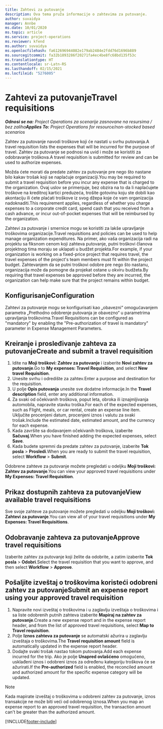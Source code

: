 ```yaml
---
title: Zahtevi za putovanje
description: Ova tema pruža informacije o zahtevima za putovanje.
author: suvaidya
manager: Annbe
ms.date: 10/01/2020
ms.topic: article
ms.service: project-operations
ms.reviewer: kfend
ms.author: suvaidya
ms.openlocfilehash: fa612696944082e179ab2484e2fdd76d1696b889
ms.sourcegitcommit: fa32b1893286f20271fa4ec4be8fc68bd135f53c
ms.translationtype: HT
ms.contentlocale: sr-Latn-RS
ms.lasthandoff: 02/15/2021
ms.locfileid: "5276005"
---
```

# <a name="travel-requisitions"></a><span data-ttu-id="fcafa-103">Zahtevi za putovanje</span><span class="sxs-lookup"><span data-stu-id="fcafa-103">Travel requisitions</span></span>

<span data-ttu-id="fcafa-104">_**Odnosi se na:** Project Operations za scenarije zasnovane na resursima / bez zaliha_</span><span class="sxs-lookup"><span data-stu-id="fcafa-104">_**Applies To:** Project Operations for resource/non-stocked based scenarios_</span></span>

<span data-ttu-id="fcafa-105">Zahtev za putovanje navodi troškove koji će nastati u svrhu putovanja.</span><span class="sxs-lookup"><span data-stu-id="fcafa-105">A travel requisition lists the expenses that will be incurred for the purpose of travel.</span></span> <span data-ttu-id="fcafa-106">Zahtev za putovanje se podnosi na uvid i može se koristiti za odobravanje troškova.</span><span class="sxs-lookup"><span data-stu-id="fcafa-106">A travel requisition is submitted for review and can be used to authorize expenses.</span></span>

<span data-ttu-id="fcafa-107">Možda ćete morati da predate zahtev za putovanje pre nego što nastane bilo kakav trošak koji se naplaćuje organizaciji.</span><span class="sxs-lookup"><span data-stu-id="fcafa-107">You may be required to submit a travel requisition before you incur any expense that is charged to the organization.</span></span> <span data-ttu-id="fcafa-108">Ovaj uslov se primenjuje, bez obzira na to da li naplaćujete troškove na kreditnoj kartici preduzeća, trošite gotovinu koju ste dobili kao akontaciju ili ćete plaćati troškove iz svog džepa koje će vam organizacija nadoknaditi.</span><span class="sxs-lookup"><span data-stu-id="fcafa-108">This requirement applies, regardless of whether you charge expenses to a corporate credit card, spend cash that you received from a cash advance, or incur out-of-pocket expenses that will be reimbursed by the organization.</span></span>

<span data-ttu-id="fcafa-109">Zahtevi za putovanje i smernice mogu se koristiti za lakše upravljanje troškovima organizacije.</span><span class="sxs-lookup"><span data-stu-id="fcafa-109">Travel requisitions and policies can be used to help manage organization expenditures.</span></span> <span data-ttu-id="fcafa-110">Na primer, ako vaša organizacija radi na projektu sa fiksnom cenom koji zahteva putovanje, putni troškovi članova projektnog tima moraju se uklapati u budžet projekta.</span><span class="sxs-lookup"><span data-stu-id="fcafa-110">For example, if your organization is working on a fixed-price project that requires travel, the travel expenses of the project's team members must fit within the project budget.</span></span> <span data-ttu-id="fcafa-111">Zahtevanjem da se putni troškovi odobre pre nego što nastanu, organizacija može da pomogne da projekat ostane u okviru budžeta.</span><span class="sxs-lookup"><span data-stu-id="fcafa-111">By requiring that travel expenses be approved before they are incurred, the organization can help make sure that the project remains within budget.</span></span>

## <a name="configuration"></a><span data-ttu-id="fcafa-112">Konfigurisanje</span><span class="sxs-lookup"><span data-stu-id="fcafa-112">Configuration</span></span> 

<span data-ttu-id="fcafa-113">Zahtevi za putovanje mogu se konfigurisati kao „obavezni“ omogućavanjem parametra „Prethodno odobrenje putovanja je obavezno“ u parametrima upravljanja troškovima.</span><span class="sxs-lookup"><span data-stu-id="fcafa-113">Travel Requisitions can be configured as "mandatory" by enabling the "Pre-authorization of travel is mandatory" parameter in Expense Management Parameters.</span></span> 

## <a name="create-and-submit-a-travel-requisition"></a><span data-ttu-id="fcafa-114">Kreiranje i prosleđivanje zahteva za putovanje</span><span class="sxs-lookup"><span data-stu-id="fcafa-114">Create and submit a travel requisition</span></span>

1. <span data-ttu-id="fcafa-115">Idite na **Moji troškovi: Zahtev za putovanje** i izaberite **Novi zahtev za putovanje**.</span><span class="sxs-lookup"><span data-stu-id="fcafa-115">Go to **My expenses: Travel Requisition**, and select **New travel Requisition**.</span></span>
2. <span data-ttu-id="fcafa-116">Unesite svrhu i odredište za zahtev.</span><span class="sxs-lookup"><span data-stu-id="fcafa-116">Enter a purpose and destination for the requisition.</span></span>
3. <span data-ttu-id="fcafa-117">U polje **Opis putovanja** unesite sve dodatne informacije.</span><span class="sxs-lookup"><span data-stu-id="fcafa-117">In the  **Travel description** field, enter any additional information.</span></span> 
4. <span data-ttu-id="fcafa-118">Za svaki od očekivanih troškova, poput leta, obroka ili iznajmljivanja automobila, napravite stavku troška.</span><span class="sxs-lookup"><span data-stu-id="fcafa-118">For each of the expected expenses, such as Flight, meals, or car rental, create an expense line item.</span></span> <span data-ttu-id="fcafa-119">Uključite procenjeni datum, procenjeni iznos i valutu za svaki trošak.</span><span class="sxs-lookup"><span data-stu-id="fcafa-119">Include the estimated date, estimated amount, and the currency for each expense.</span></span> 
5. <span data-ttu-id="fcafa-120">Kada završite sa dodavanjem očekivanih troškova, izaberite **Sačuvaj**.</span><span class="sxs-lookup"><span data-stu-id="fcafa-120">When you have finished adding the expected expenses, select **Save**.</span></span>
6. <span data-ttu-id="fcafa-121">Kada budete spremni da predate zahtev za putovanje, izaberite **Tok posla** > **Prosledi**.</span><span class="sxs-lookup"><span data-stu-id="fcafa-121">When you are ready to submit the travel requisition, select **Workflow** > **Submit**.</span></span>

<span data-ttu-id="fcafa-122">Odobrene zahteve za putovanje možete pregledati u odeljku **Moji troškovi: Zahtev za putovanje**.</span><span class="sxs-lookup"><span data-stu-id="fcafa-122">You can view your approved travel requisitions under **My Expenses: Travel Requisition**.</span></span> 

## <a name="view-available-travel-requisitions"></a><span data-ttu-id="fcafa-123">Prikaz dostupnih zahteva za putovanje</span><span class="sxs-lookup"><span data-stu-id="fcafa-123">View available travel requisitions</span></span>

<span data-ttu-id="fcafa-124">Sve svoje zahteve za putovanje možete pregledati u odeljku **Moji troškovi: Zahtevi za putovanje**.</span><span class="sxs-lookup"><span data-stu-id="fcafa-124">You can view all of your travel requisitions under **My Expenses: Travel Requisitions**.</span></span>

## <a name="approve-travel-requisitions"></a><span data-ttu-id="fcafa-125">Odobravanje zahteva za putovanje</span><span class="sxs-lookup"><span data-stu-id="fcafa-125">Approve travel requisitions</span></span>

<span data-ttu-id="fcafa-126">Izaberite zahtev za putovanje koji želite da odobrite, a zatim izaberite **Tok posla** > **Odobri**.</span><span class="sxs-lookup"><span data-stu-id="fcafa-126">Select the travel requisition that you want to approve, and then select **Workflow** > **Approve**.</span></span>  

## <a name="submit-an-expense-report-using-your-approved-travel-requisition"></a><span data-ttu-id="fcafa-127">Pošaljite izveštaj o troškovima koristeći odobreni zahtev za putovanje</span><span class="sxs-lookup"><span data-stu-id="fcafa-127">Submit an expense report using your approved travel requisition</span></span>

1. <span data-ttu-id="fcafa-128">Napravite novi izveštaj o troškovima i u zaglavlju izveštaja o troškovima i sa liste odobrenih putnih zahteva izaberite **Mapiraj na zahtev za putovanje**.</span><span class="sxs-lookup"><span data-stu-id="fcafa-128">Create a new expense report and in the expense report header, and from the list of approved travel requisitions, select **Map to Travel requisition**.</span></span>
2. <span data-ttu-id="fcafa-129">Polje **Iznos zahteva za putovanje** se automatski ažurira u zaglavlju izveštaja o troškovima.</span><span class="sxs-lookup"><span data-stu-id="fcafa-129">The **Travel requisition amount** field is automatically updated in the expense report header.</span></span>
3. <span data-ttu-id="fcafa-130">Dodajte svaki trošak nastao tokom putovanja.</span><span class="sxs-lookup"><span data-stu-id="fcafa-130">Add each expense incurred for the trip.</span></span> <span data-ttu-id="fcafa-131">Ako je polje **Unapred ovlašćeno** omogućeno, usklađeni iznos i odobreni iznos za određenu kategoriju troškova će se ažurirati.</span><span class="sxs-lookup"><span data-stu-id="fcafa-131">If the **Pre-authorized** field is enabled, the reconciled amount and authorized amount for the specific expense category will be updated.</span></span>

> [!NOTE]
> <span data-ttu-id="fcafa-132">Kada mapirate izveštaj o troškovima u odobreni zahtev za putovanje, iznos transakcije ne može biti veći od odobrenog iznosa.</span><span class="sxs-lookup"><span data-stu-id="fcafa-132">When you map an expense report to an approved travel requisition, the transaction amount can't be greater than the authorized amount.</span></span> 


[!INCLUDE[footer-include](../includes/footer-banner.md)]